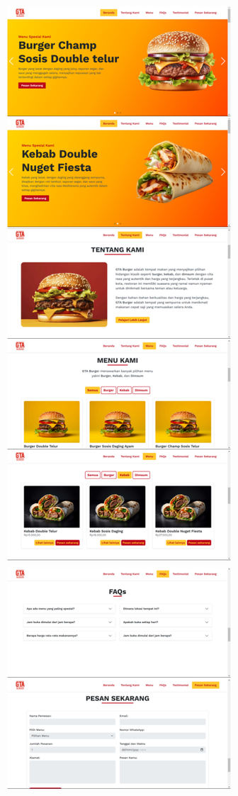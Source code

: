 ![alt text](https://github.com/muhammadreffy/gtaburger-tebingtinggi/blob/main/assets/images/Screenshot%20(225).png?raw=true)
![alt text](https://github.com/muhammadreffy/gtaburger-tebingtinggi/blob/main/assets/images/Screenshot%20(233).png?raw=true)
![alt text](https://github.com/muhammadreffy/gtaburger-tebingtinggi/blob/main/assets/images/Screenshot%20(226).png?raw=true)
![alt text](https://github.com/muhammadreffy/gtaburger-tebingtinggi/blob/main/assets/images/Screenshot%20(227).png?raw=true)
![alt text](https://github.com/muhammadreffy/gtaburger-tebingtinggi/blob/main/assets/images/Screenshot%20(228).png?raw=true)

![alt text](https://github.com/muhammadreffy/gtaburger-tebingtinggi/blob/main/assets/images/Screenshot%20(230).png?raw=true)
![alt text](https://github.com/muhammadreffy/gtaburger-tebingtinggi/blob/main/assets/images/Screenshot%20(232).png?raw=true)
